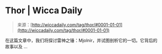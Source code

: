 <!--yml

category: 未分类

date: 2024-06-12 18:24:56

-->

# Thor | Wicca Daily

> 来源：[http://wiccadaily.com/tag/thor/#0001-01-01](http://wiccadaily.com/tag/thor/#0001-01-01)

在这篇文章中，我们将探讨雷神之锤：Mjolnir，并试图剖析它的一切。它背后的故事以及 …
